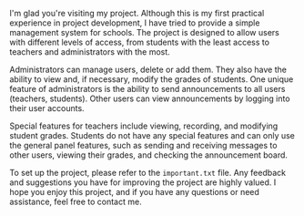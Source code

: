 I'm glad you're visiting my project. Although this is my first practical experience in project development, I have tried to provide a simple management system for schools. The project is designed to allow users with different levels of access, from students with the least access to teachers and administrators with the most.

Administrators can manage users, delete or add them. They also have the ability to view and, if necessary, modify the grades of students. One unique feature of administrators is the ability to send announcements to all users (teachers, students). Other users can view announcements by logging into their user accounts.

Special features for teachers include viewing, recording, and modifying student grades. Students do not have any special features and can only use the general panel features, such as sending and receiving messages to other users, viewing their grades, and checking the announcement board.

To set up the project, please refer to the `important.txt` file. Any feedback and suggestions you have for improving the project are highly valued. I hope you enjoy this project, and if you have any questions or need assistance, feel free to contact me.
